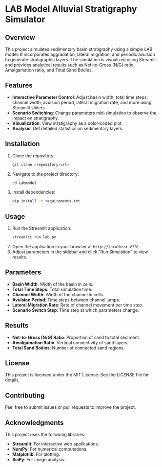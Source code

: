 # LAB Model Alluvial Stratigraphy Simulator

## Overview
This project simulates sedimentary basin stratigraphy using a simple LAB model. It incorporates aggradation, lateral migration, and periodic avulsion to generate stratigraphic layers. The simulation is visualized using Streamlit and provides analytical results such as Net-to-Gross (N/G) ratio, Amalgamation ratio, and Total Sand Bodies.

## Features
- **Interactive Parameter Control**: Adjust basin width, total time steps, channel width, avulsion period, lateral migration rate, and more using Streamlit sliders.
- **Scenario Switching**: Change parameters mid-simulation to observe the impact on stratigraphy.
- **Visualization**: View stratigraphy as a color-coded plot.
- **Analysis**: Get detailed statistics on sedimentary layers.

## Installation
1. Clone the repository:
   ```bash
   git clone <repository-url>
   ```
2. Navigate to the project directory:
   ```bash
   cd Labmodel
   ```
3. Install dependencies:
   ```bash
   pip install -r requirements.txt
   ```

## Usage
1. Run the Streamlit application:
   ```bash
   streamlit run lab.py
   ```
2. Open the application in your browser at `http://localhost:8501`.
3. Adjust parameters in the sidebar and click "Run Simulation" to view results.

## Parameters
- **Basin Width**: Width of the basin in cells.
- **Total Time Steps**: Total simulation time.
- **Channel Width**: Width of the channel in cells.
- **Avulsion Period**: Time steps between channel jumps.
- **Lateral Migration Rate**: Rate of channel movement per time step.
- **Scenario Switch Step**: Time step at which parameters change.

## Results
- **Net-to-Gross (N/G) Ratio**: Proportion of sand to total sediment.
- **Amalgamation Ratio**: Vertical connectivity of sand layers.
- **Total Sand Bodies**: Number of connected sand regions.

## License
This project is licensed under the MIT License. See the LICENSE file for details.

## Contributing
Feel free to submit issues or pull requests to improve the project.

## Acknowledgments
This project uses the following libraries:
- **Streamlit**: For interactive web applications.
- **NumPy**: For numerical computations.
- **Matplotlib**: For plotting.
- **SciPy**: For image analysis.
